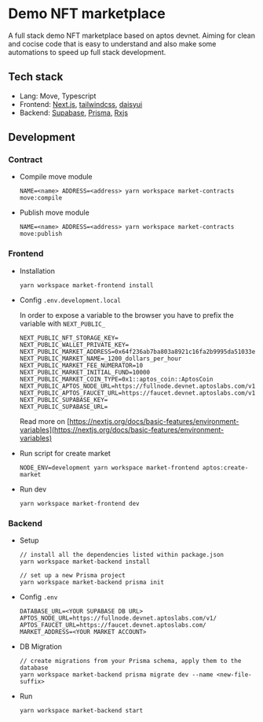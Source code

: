 # Demo NFT marketplace

A full stack demo NFT marketplace based on aptos devnet. Aiming for clean and cocise code that is easy to understand and also make some automations to speed up full stack development.

## Tech stack

- Lang: Move, Typescript
- Frontend: [Next.js](https://nextjs.org/), [tailwindcss](https://tailwindcss.com), [daisyui](https://daisyui.com)
- Backend: [Supabase](https://supabase.com), [Prisma](https://prisma.io), [Rxjs](https://rxjs.dev/)

## Development

### Contract

- Compile move module

  ```
  NAME=<name> ADDRESS=<address> yarn workspace market-contracts move:compile
  ```

- Publish move module

  ```
  NAME=<name> ADDRESS=<address> yarn workspace market-contracts move:publish
  ```

### Frontend

- Installation

  ```
  yarn workspace market-frontend install
  ```

- Config `.env.development.local`

  In order to expose a variable to the browser you have to prefix the variable with `NEXT_PUBLIC_`

  ```
  NEXT_PUBLIC_NFT_STORAGE_KEY=
  NEXT_PUBLIC_WALLET_PRIVATE_KEY=
  NEXT_PUBLIC_MARKET_ADDRESS=0x64f236ab7ba803a8921c16fa2b9995da51033e3ed2e284e358f0d5431a39c0d0
  NEXT_PUBLIC_MARKET_NAME=_1200_dollars_per_hour
  NEXT_PUBLIC_MARKET_FEE_NUMERATOR=10
  NEXT_PUBLIC_MARKET_INITIAL_FUND=10000
  NEXT_PUBLIC_MARKET_COIN_TYPE=0x1::aptos_coin::AptosCoin
  NEXT_PUBLIC_APTOS_NODE_URL=https://fullnode.devnet.aptoslabs.com/v1/
  NEXT_PUBLIC_APTOS_FAUCET_URL=https://faucet.devnet.aptoslabs.com/v1/
  NEXT_PUBLIC_SUPABASE_KEY=
  NEXT_PUBLIC_SUPABASE_URL=
  ```

  Read more on [https://nextjs.org/docs/basic-features/environment-variables](https://nextjs.org/docs/basic-features/environment-variables)

- Run script for create market

  ```
  NODE_ENV=development yarn workspace market-frontend aptos:create-market
  ```

- Run dev

  ```
  yarn workspace market-frontend dev
  ```

### Backend

- Setup

  ```
  // install all the dependencies listed within package.json
  yarn workspace market-backend install

  // set up a new Prisma project
  yarn workspace market-backend prisma init
  ```

- Config `.env`

  ```
  DATABASE_URL=<YOUR SUPABASE DB URL>
  APTOS_NODE_URL=https://fullnode.devnet.aptoslabs.com/v1/
  APTOS_FAUCET_URL=https://faucet.devnet.aptoslabs.com/
  MARKET_ADDRESS=<YOUR MARKET ACCOUNT>
  ```

- DB Migration

  ```
  // create migrations from your Prisma schema, apply them to the database
  yarn workspace market-backend prisma migrate dev --name <new-file-suffix>
  ```

- Run
  ```
  yarn workspace market-backend start
  ```
